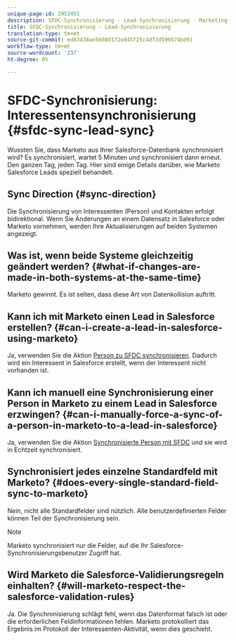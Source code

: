 ```yaml
---
unique-page-id: 2953455
description: SFDC-Synchronisierung - Lead-Synchronisierung - Marketing-Dokumente - Produktdokumentation
title: SFDC-Synchronisierung - Lead-Synchronisierung
translation-type: tm+mt
source-git-commit: ed83438ae5660d172e845f25c4d72d599574bd91
workflow-type: tm+mt
source-wordcount: '237'
ht-degree: 0%

---
```



# SFDC-Synchronisierung: Interessentensynchronisierung {#sfdc-sync-lead-sync}

Wussten Sie, dass Marketo aus Ihrer Salesforce-Datenbank synchronisiert wird? Es synchronisiert, wartet 5 Minuten und synchronisiert dann erneut. Den ganzen Tag, jeden Tag. Hier sind einige Details darüber, wie Marketo Salesforce Leads speziell behandelt.

## Sync Direction {#sync-direction}

Die Synchronisierung von Interessenten (Person) und Kontakten erfolgt bidirektional. Wenn Sie Änderungen an einem Datensatz in Salesforce oder Marketo vornehmen, werden Ihre Aktualisierungen auf beiden Systemen angezeigt.

## Was ist, wenn beide Systeme gleichzeitig geändert werden? {#what-if-changes-are-made-in-both-systems-at-the-same-time}

Marketo gewinnt. Es ist selten, dass diese Art von Datenkollision auftritt.

## Kann ich mit Marketo einen Lead in Salesforce erstellen? {#can-i-create-a-lead-in-salesforce-using-marketo}

Ja, verwenden Sie die Aktion [Person zu SFDC synchronisieren](/help/marketo/product-docs/core-marketo-concepts/smart-campaigns/salesforce-flow-actions/sync-person-to-sfdc.md). Dadurch wird ein Interessent in Salesforce erstellt, wenn der Interessent nicht vorhanden ist.

## Kann ich manuell eine Synchronisierung einer Person in Marketo zu einem Lead in Salesforce erzwingen? {#can-i-manually-force-a-sync-of-a-person-in-marketo-to-a-lead-in-salesforce}

Ja, verwenden Sie die Aktion [Synchronisierte Person mit SFDC](/help/marketo/product-docs/core-marketo-concepts/smart-campaigns/salesforce-flow-actions/sync-person-to-sfdc.md) und sie wird in Echtzeit synchronisiert.

## Synchronisiert jedes einzelne Standardfeld mit Marketo? {#does-every-single-standard-field-sync-to-marketo}

Nein, nicht alle Standardfelder sind nützlich. Alle benutzerdefinierten Felder können Teil der Synchronisierung sein.

>[!NOTE]
>
>Marketo synchronisiert nur die Felder, auf die Ihr Salesforce-Synchronisierungsbenutzer Zugriff hat.

## Wird Marketo die Salesforce-Validierungsregeln einhalten? {#will-marketo-respect-the-salesforce-validation-rules}

Ja. Die Synchronisierung schlägt fehl, wenn das Datenformat falsch ist oder die erforderlichen Feldinformationen fehlen. Marketo protokolliert das Ergebnis im Protokoll der Interessenten-Aktivität, wenn dies geschieht.
